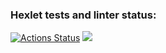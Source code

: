 ### Hexlet tests and linter status:
[![Actions Status](https://github.com/Yagamama/python-project-49/actions/workflows/hexlet-check.yml/badge.svg)](https://github.com/Yagamama/python-project-49/actions)
<a href="https://codeclimate.com/github/Yagamama/python-project-49/maintainability"><img src="https://api.codeclimate.com/v1/badges/b0d1a8541e86b4fab3fa/maintainability" /></a>

